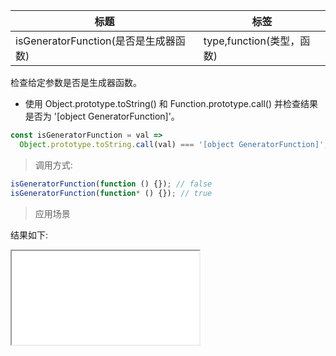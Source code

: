 | 标题                                  | 标签                      |
| ------------------------------------- | ------------------------- |
| isGeneratorFunction(是否是生成器函数) | type,function(类型，函数) |

检查给定参数是否是生成器函数。

- 使用 Object.prototype.toString() 和 Function.prototype.call() 并检查结果是否为 '[object GeneratorFunction]'。

```js
const isGeneratorFunction = val =>
  Object.prototype.toString.call(val) === '[object GeneratorFunction]';
```

> 调用方式:

```js
isGeneratorFunction(function () {}); // false
isGeneratorFunction(function* () {}); // true
```

> 应用场景

<div class="code-editor" data-url="codes/javascript/html/isGeneratorFunction.html" data-language="html"></div>

结果如下:

<iframe src="codes/javascript/html/isGeneratorFunction.html"></iframe>
